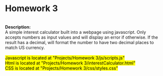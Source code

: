 <h1><b>Homework 3</b></h1><br>
<b>Description:</b><br>
A simple interest calculator built into a webpage using javascript. Only accepts numbers as input values and will display an error if otherwise. If the result has a decimal, will format the number to have two decimal places to match US currency.<br>
<br><mark>Javascript is located at "Projects/Homework 3/js/scripts.js"</mark><br>
<mark>Html is located at "Projects/Homework 3/interestCalculator.html"</mark><br>
<mark>CSS is located at "Projects/Homework 3/css/styles.css"</mark><br>
